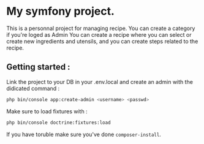 # My symfony project.

This is a personnal project for managing recipe. 
You can create a category if you're loged as Admin
You can create a recipe where you can select or create new ingredients and utensils, and you can create steps related to the recipe. 

## Getting started  : 

Link the project to your DB in your .env.local and create an admin with the didicated command :

```bash
php bin/console app:create-admin <username> <passwd>
```

Make sure to load fixtures with : 

```bash
php bin/console doctrine:fixtures:load
```

If you have toruble make sure you've done `composer-install`. 



